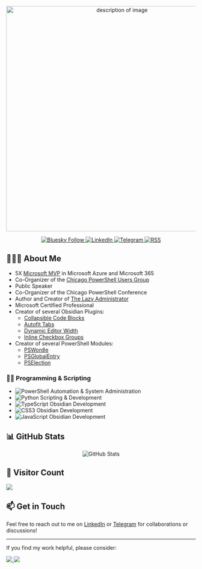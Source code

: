 <p align="center">
  <img src="https://www.thelazyadministrator.com/wp-content/uploads/2025/01/nicewall-removebg.png" alt="description of image" width="600">
</p>

<div align="center">
  <p>
    <a href="https://bsky.app/profile/thelazyadministrator.com">
      <img src="https://img.shields.io/badge/Bluesky-0285FF?style=for-the-badge&logo=Bluesky&logoColor=white" alt="Bluesky Follow"/>
    </a>
    <a href="https://www.linkedin.com/in/bradleywyatt/">
      <img src="https://img.shields.io/badge/linkedin-%230077B5.svg?style=for-the-badge&logo=linkedin&logoColor=white" alt="LinkedIn"/>
    </a>
    <a href="[https://t.me/bradwyatt">
      <img src="https://img.shields.io/badge/Telegram-2CA5E0?style=for-the-badge&logo=telegram&logoColor=white" alt="Telegram"/>
    </a>
     <a href="https://www.thelazyadministrator.com/feed/">
      <img src="https://img.shields.io/badge/rss-F88900?style=for-the-badge&logo=rss&logoColor=white" alt="RSS"/>
    </a>
  </p>
</div>

## 🤦🏼‍♂️ About Me

- 5X [Microsoft MVP](https://mvp.microsoft.com/en-US/MVP/profile/3c6509ea-7eb7-ea11-a812-000d3a8dfe0d) in Microsoft Azure and Microsoft 365
- Co-Organizer of the [Chicago PowerShell Users Group](https://www.meetup.com/meetup-group-qfbaqcoi/)
- Public Speaker
- Co-Organizer of the Chicago PowerShell Conference
- Author and Creator of [The Lazy Administrator](https://www.thelazyadministrator.com)
- Microsoft Certified Professional
- Creator of several Obsidian Plugins:
  - [Collapsible Code Blocks](https://github.com/bwya77/collapsible-code-blocks)
  - [Autofit Tabs](https://github.com/bwya77/autofit-tabs)
  - [Dynamic Editor Width](https://github.com/bwya77/dynamic-editor-width)
  - [Inline Checkbox Groups](https://github.com/bwya77/Inline-Checkbox-Groups)
- Creator of several PowerShell Modules:
  - [PSWordle](https://www.powershellgallery.com/packages/PSWordle/0.0.8)
  - [PSGlobalEntry](https://www.powershellgallery.com/packages/PSGlobalEntry/1.0.0)
  - [PSElection](https://www.powershellgallery.com/packages/PSElection/2.0.0.4)

### 🧑‍💻 Programming & Scripting
- ![PowerShell](https://img.shields.io/badge/PowerShell-%235391FE.svg?style=for-the-badge&logo=powershell&logoColor=white) Automation & System Administration
- ![Python](https://img.shields.io/badge/python-3670A0?style=for-the-badge&logo=python&logoColor=ffdd54) Scripting & Development
- ![TypeScript](https://img.shields.io/badge/typescript-%23007ACC.svg?style=for-the-badge&logo=typescript&logoColor=white) Obsidian Development
- ![CSS3](https://img.shields.io/badge/css3-%231572B6.svg?style=for-the-badge&logo=css3&logoColor=white) Obsidian Development
- ![JavaScript](https://img.shields.io/badge/javascript-%23323330.svg?style=for-the-badge&logo=javascript&logoColor=%23F7DF1E) Obsidian Development


## 📊 GitHub Stats

<div align="center">
    <img src="https://github-readme-stats.vercel.app/api?username=bwya77&show_icons=true&theme=for-the-badge" alt="GitHub Stats" />
</div>

## 👥 Visitor Count
![](https://komarev.com/ghpvc/?username=bwya77&style=flat-square)

## 📫 Get in Touch
Feel free to reach out to me on [LinkedIn](https://www.linkedin.com/in/bradleywyatt/) or [Telegram](https://t.me/bradwyatt) for collaborations or discussions!

---

If you find my work helpful, please consider:

<a href="https://www.buymeacoffee.com/bwya77">
    <img src="https://img.shields.io/badge/Buy%20Me%20a%20Coffee-ffdd00?style=for-the-badge&logo=buy-me-a-coffee&logoColor=black" />
</a>
<a href="https://github.com/sponsors/bwya77">
    <img src="https://img.shields.io/badge/sponsor-30363D?style=for-the-badge&logo=GitHub-Sponsors&logoColor=#EA4AAA" />
</a>